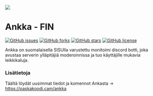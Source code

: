 ![](https://paskakoodi.cam/src/img/paskakoodi_banner1400px.png)
# Ankka - FIN
[![GitHub issues](https://img.shields.io/github/issues/Trixxxie/ankkabot)](https://github.com/Trixxxie/ankkabot/issues) [![GitHub forks](https://img.shields.io/github/forks/Trixxxie/ankkabot)](https://github.com/Trixxxie/ankkabot/network) [![GitHub stars](https://img.shields.io/github/stars/Trixxxie/ankkabot)](https://github.com/Trixxxie/ankkabot/stargazers) [![GitHub license](https://img.shields.io/github/license/Trixxxie/ankkabot)](https://github.com/Trixxxie/ankkabot/blob/main/LICENSE)

Ankka on suomalaisella SISUlla varustettu monitoimi discord botti, joka avustaa serverin ylläpitäjiä moderoinnissa ja tuo käyttäjille mukavia leikkikaluja.

### Lisätietoja
Täältä löydät uusimmat tiedot ja komennot Ankasta -> https://paskakoodi.cam/ankka
